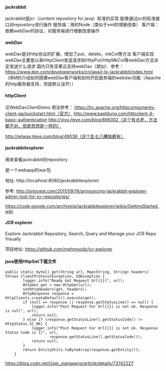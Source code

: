 #### jackrabbit
jackrabbit是jcr（content repository for java）标准的实现
能够通过jcr的标准接口对repository进行操作
服务端：用的Node（类似于xml的增删改查）
客户端：依赖webDav的协议，对服务端进行增删改查操作

#### webDav
webDav是对http协议的扩展，增加了put，delete，mkCol等方法
客户端实现webDav主要是以来HttpClient发送请求和HttpPut/HttpMkCol等webDav方法决定发送什么请求
国内只有坚果云支持webDav（貌似）
参考：
https://www.ibm.com/developerworks/cn/java/j-lo-jackrabbit/index.html （IBM的介绍如何搭建webDav客户端和如何开启服务端的webdav功能（Apache的http服务器支持，但是默认没开））

#### httpClient
见WebDavClientDemo
用法参考：
https://hc.apache.org/httpcomponents-client-ga/quickstart.html（官方）
http://www.baeldung.com/httpclient-4-basic-authentication
http://yiyu.iteye.com/blog/896302（这个有点老，方法都不对，但是思想是一样的）


http://jetway.iteye.com/blog/49038（这个乱七八糟啥都有）

#### jackrabbitexplorer

用来查看jackrabbit的repository

是一个webapp的war包

地址: http://localhost:8080/jackrabbitexplorer/

参考: http://priocept.com/2011/09/16/announcing-jackrabbit-explorer-admin-tool-for-jcr-repositories/

https://code.google.com/archive/p/jackrabbitexplorer/wikis/GettingStarted.wiki

#### JCR explorer

Explore Jackrabbit Repository, Search, Query and Manage your JCR Repo Visually 

项目地址: https://github.com/mehmoodz/jcr-explorer

#### java使用HttpGet下载文件

```
public static byte[] get(String url, Map<String, String> headers) throws ClientProtocolException, IOException {
        logger.info("Ready Get Request Url[{}]", url);
        HttpGet get = new HttpGet(url);
        setHttpHeaders(get, headers);
        HttpResponse response = HttpClients.createDefault().execute(get);
        if (null == response || response.getStatusLine() == null) {
            logger.info("Post Request For Url[{}] is not ok. Response is null", url);
            return null;
        } else if (response.getStatusLine().getStatusCode() != HttpStatus.SC_OK) {
            logger.info("Post Request For Url[{}] is not ok. Response Status Code is {}", url,
                    response.getStatusLine().getStatusCode());
            return null;
        }
        return EntityUtils.toByteArray(response.getEntity());
    }
```

https://blog.csdn.net/User_xiangpeng/article/details/73742227